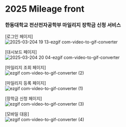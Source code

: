 # 2025 Mileage front
### 한동대학교 전산전자공학부 마일리지 장학금 신청 서비스 

[로그인 페이지]   
![2025-03-204 19 13-ezgif com-video-to-gif-converter](https://github.com/user-attachments/assets/9636a54c-956d-411e-95cd-333928c9086c)

[대시보드 페이지]  
![2025-03-204 20 04-ezgif com-video-to-gif-converter](https://github.com/user-attachments/assets/ebf674ac-e325-404f-b6a3-2aff914f8262)

[마일리지 조회 페이지]  
![ezgif com-video-to-gif-converter (2)](https://github.com/user-attachments/assets/16abde20-f360-484a-b761-939b4d495567)

[마일리지 등록 페이지]  
![ezgif com-video-to-gif-converter (1)](https://github.com/user-attachments/assets/259a2682-249e-453b-a6aa-4c5e21a48291)

[장학금 신청 페이지]  
![ezgif com-video-to-gif-converter (3)](https://github.com/user-attachments/assets/6471f5aa-7324-461e-93f0-a570b64b682f)

[모바일 대응]   
![ezgif com-video-to-gif-converter (4)](https://github.com/user-attachments/assets/1258560e-ae98-4dd7-b1c1-5a31e9b05a9d)
